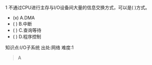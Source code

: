 1
不通过CPU进行主存与I/O设备间大量的信息交换方式，可以是( )方式。
- (x) A.DMA
- ( ) B.中断
- ( ) C.查询等待
- ( ) D.程序控制

知识点:I/O子系统
出处:网络
难度:1
> A
